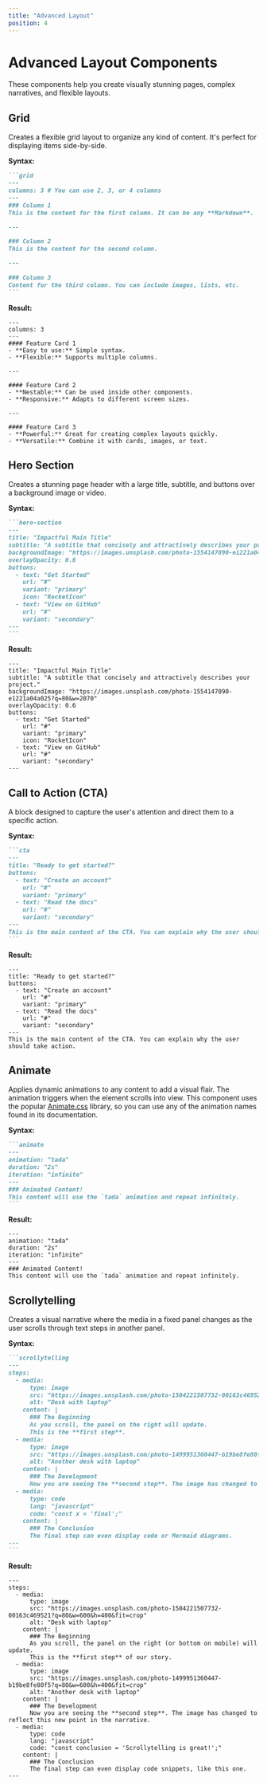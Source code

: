 ```yaml
---
title: "Advanced Layout"
position: 4
---
```


# Advanced Layout Components

These components help you create visually stunning pages, complex narratives, and flexible layouts.

## Grid

Creates a flexible grid layout to organize any kind of content. It's perfect for displaying items side-by-side.

**Syntax:**

````markdown
```grid
---
columns: 3 # You can use 2, 3, or 4 columns
---
### Column 1
This is the content for the first column. It can be any **Markdown**.

---

### Column 2
This is the content for the second column.

---

### Column 3
Content for the third column. You can include images, lists, etc.
```
````

**Result:**

```grid
---
columns: 3
---
#### Feature Card 1
- **Easy to use:** Simple syntax.
- **Flexible:** Supports multiple columns.

---

#### Feature Card 2
- **Nestable:** Can be used inside other components.
- **Responsive:** Adapts to different screen sizes.

---

#### Feature Card 3
- **Powerful:** Great for creating complex layouts quickly.
- **Versatile:** Combine it with cards, images, or text.
```

## Hero Section

Creates a stunning page header with a large title, subtitle, and buttons over a background image or video.

**Syntax:**

````markdown
```hero-section
---
title: "Impactful Main Title"
subtitle: "A subtitle that concisely and attractively describes your project."
backgroundImage: "https://images.unsplash.com/photo-1554147090-e1221a04a025?q=80&w=2070"
overlayOpacity: 0.6
buttons:
  - text: "Get Started"
    url: "#"
    variant: "primary"
    icon: "RocketIcon"
  - text: "View on GitHub"
    url: "#"
    variant: "secondary"
---
```
````

**Result:**

```hero-section
---
title: "Impactful Main Title"
subtitle: "A subtitle that concisely and attractively describes your project."
backgroundImage: "https://images.unsplash.com/photo-1554147090-e1221a04a025?q=80&w=2070"
overlayOpacity: 0.6
buttons:
  - text: "Get Started"
    url: "#"
    variant: "primary"
    icon: "RocketIcon"
  - text: "View on GitHub"
    url: "#"
    variant: "secondary"
---
```

## Call to Action (CTA)

A block designed to capture the user's attention and direct them to a specific action.

**Syntax:**

````markdown
```cta
---
title: "Ready to get started?"
buttons:
  - text: "Create an account"
    url: "#"
    variant: "primary"
  - text: "Read the docs"
    url: "#"
    variant: "secondary"
---
This is the main content of the CTA. You can explain why the user should take action.
```
````

**Result:**

```cta
---
title: "Ready to get started?"
buttons:
  - text: "Create an account"
    url: "#"
    variant: "primary"
  - text: "Read the docs"
    url: "#"
    variant: "secondary"
---
This is the main content of the CTA. You can explain why the user should take action.
```

## Animate

Applies dynamic animations to any content to add a visual flair. The animation triggers when the element scrolls into view. This component uses the popular [Animate.css](https://animate.style/) library, so you can use any of the animation names found in its documentation.

**Syntax:**

````markdown
```animate
---
animation: "tada"
duration: "2s"
iteration: "infinite"
---
### Animated Content!
This content will use the `tada` animation and repeat infinitely.
```
````

**Result:**

```animate
---
animation: "tada"
duration: "2s"
iteration: "infinite"
---
### Animated Content!
This content will use the `tada` animation and repeat infinitely.
```

## Scrollytelling

Creates a visual narrative where the media in a fixed panel changes as the user scrolls through text steps in another panel.

**Syntax:**

````markdown
```scrollytelling
---
steps:
  - media:
      type: image
      src: "https://images.unsplash.com/photo-1504221507732-00163c469521?q=80&w=600&h=400&fit=crop"
      alt: "Desk with laptop"
    content: |
      ### The Beginning
      As you scroll, the panel on the right will update.
      This is the **first step**.
  - media:
      type: image
      src: "https://images.unsplash.com/photo-1499951360447-b19be8fe80f5?q=80&w=600&h=400&fit=crop"
      alt: "Another desk with laptop"
    content: |
      ### The Development
      Now you are seeing the **second step**. The image has changed to reflect the content.
  - media:
      type: code
      lang: "javascript"
      code: "const x = 'final';"
    content: |
      ### The Conclusion
      The final step can even display code or Mermaid diagrams.
---
```
````

**Result:**

```scrollytelling
---
steps:
  - media:
      type: image
      src: "https://images.unsplash.com/photo-1504221507732-00163c469521?q=80&w=600&h=400&fit=crop"
      alt: "Desk with laptop"
    content: |
      ### The Beginning
      As you scroll, the panel on the right (or bottom on mobile) will update.
      This is the **first step** of our story.
  - media:
      type: image
      src: "https://images.unsplash.com/photo-1499951360447-b19be8fe80f5?q=80&w=600&h=400&fit=crop"
      alt: "Another desk with laptop"
    content: |
      ### The Development
      Now you are seeing the **second step**. The image has changed to reflect this new point in the narrative.
  - media:
      type: code
      lang: "javascript"
      code: "const conclusion = 'Scrollytelling is great!';"
    content: |
      ### The Conclusion
      The final step can even display code snippets, like this one.
---
```
